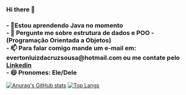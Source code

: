 ### Hi there 👋


<html>

  <body>
<h3>- 🚀Estou aprendendo Java no momento<br>
- 💬 Pergunte me sobre estrutura de dados e POO - (Programação Orientada a Objetos)<br>
- 📫 Para falar comigo mande um e-mail em: evertonluizdacruzsousa@hotmail.com ou me contate pelo <a href="https://www.linkedin.com/in/everton-luiz-4a1298211/">Linkedin</a><br>
- 😄 Pronomes: Ele/Dele<br></h3>   
 </body>

[![Anurag's GitHub stats](https://github-readme-stats.vercel.app/api?username=Evert0nLuiz&hide=stars,issues,contribs&count_private=true&show_icons=true&theme=synthwave)](https://github.com/anuraghazra/github-readme-stats)
        [![Top Langs](https://github-readme-stats.vercel.app/api/top-langs/?username=Evert0nLuiz&theme=synthwave&layout=compact)](https://github.com/anuraghazra/github-readme-stats)




